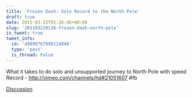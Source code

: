 ```yaml
---
title: 'Frozen Dash: Solo Record to the North Pole'
draft: true
date: 2011-03-22T01:26:46+00:00
slug: '201103220126-frozen-dash-north-pole'
is_tweet: true
tweet_info:
  id: '49899767098114048'
  type: 'post'
  is_thread: False
---
```




What it takes to do solo and unsupported journey to North Pole with speed Record - http://vimeo.com/channels/hd#21051607  #fb

[Discussion](https://x.com/sytelus/status/49899767098114048)
